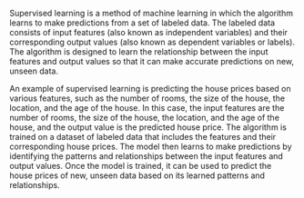 Supervised learning is a method of machine learning in which the algorithm learns to make predictions from a set of labeled data. The labeled data consists of input features (also known as independent variables) and their corresponding output values (also known as dependent variables or labels). The algorithm is designed to learn the relationship between the input features and output values so that it can make accurate predictions on new, unseen data.

An example of supervised learning is predicting the house prices based on various features, such as the number of rooms, the size of the house, the location, and the age of the house. In this case, the input features are the number of rooms, the size of the house, the location, and the age of the house, and the output value is the predicted house price. The algorithm is trained on a dataset of labeled data that includes the features and their corresponding house prices. The model then learns to make predictions by identifying the patterns and relationships between the input features and output values. Once the model is trained, it can be used to predict the house prices of new, unseen data based on its learned patterns and relationships.